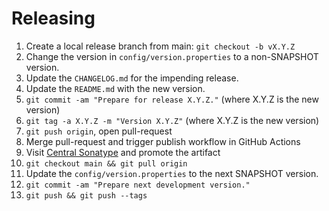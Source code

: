 # Releasing

1. Create a local release branch from main: `git checkout -b vX.Y.Z`
2. Change the version in `config/version.properties` to a non-SNAPSHOT version.
3. Update the `CHANGELOG.md` for the impending release.
4. Update the `README.md` with the new version.
5. `git commit -am "Prepare for release X.Y.Z."` (where X.Y.Z is the new version)
6. `git tag -a X.Y.Z -m "Version X.Y.Z"` (where X.Y.Z is the new version)
7. `git push origin`, open pull-request
8. Merge pull-request and trigger publish workflow in GitHub Actions
9. Visit [Central Sonatype](https://central.sonatype.com/publishing/deployments) and promote the artifact
10. `git checkout main && git pull origin`
11. Update the `config/version.properties` to the next SNAPSHOT version.
12. `git commit -am "Prepare next development version."`
13. `git push && git push --tags`
